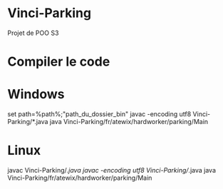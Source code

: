 Vinci-Parking
==========

Projet de POO S3

Compiler le code
==========

Windows
==========
set path=%path%;"path_du_dossier_bin"
javac -encoding utf8 Vinci-Parking/*.java
java Vinci-Parking/fr/atewix/hardworker/parking/Main

Linux
==========
javac Vinci-Parking/*.java
javac -encoding utf8 Vinci-Parking/*.java
java Vinci-Parking/fr/atewix/hardworker/parking/Main